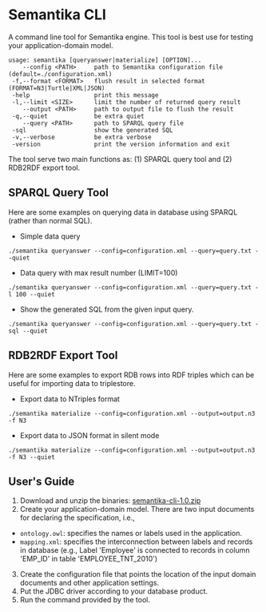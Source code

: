 Semantika CLI
=============

A command line tool for Semantika engine. This tool is best use for testing your application-domain model.

```
usage: semantika [queryanswer|materialize] [OPTION]...
    --config <PATH>     path to Semantika configuration file (default=./configuration.xml)
 -f,--format <FORMAT>   flush result in selected format (FORMAT=N3|Turtle|XML|JSON)
 -help                  print this message
 -l,--limit <SIZE>      limit the number of returned query result
    --output <PATH>     path to output file to flush the result
 -q,--quiet             be extra quiet
    --query <PATH>      path to SPARQL query file
 -sql                   show the generated SQL
 -v,--verbose           be extra verbose
 -version               print the version information and exit
```

The tool serve two main functions as: (1) SPARQL query tool and (2) RDB2RDF export tool.

SPARQL Query Tool
-----------------

Here are some examples on querying data in database using SPARQL (rather than normal SQL).

* Simple data query

```
./semantika queryanswer --config=configuration.xml --query=query.txt --quiet
```

* Data query with max result number (LIMIT=100)

```
./semantika queryanswer --config=configuration.xml --query=query.txt -l 100 --quiet
```

* Show the generated SQL from the given input query.

```
./semantika queryanswer --config=configuration.xml --query=query.txt -sql --quiet
```

RDB2RDF Export Tool
-------------------

Here are some examples to export RDB rows into RDF triples which can be useful for importing data to triplestore.

* Export data to NTriples format

```
./semantika materialize --config=configuration.xml --output=output.n3 -f N3
```

* Export data to JSON format in silent mode

```
./semantika materialize --config=configuration.xml --output=output.n3 -f N3 --quiet
```

User's Guide
------------

1. Download and unzip the binaries: [semantika-cli-1.0.zip](https://github.com/obidea/semantika-cli/releases/tag/1.0)
2. Create your application-domain model. There are two input documents for declaring the specification, i.e.,
  * `ontology.owl`: specifies the names or labels used in the application.
  * `mapping.xml`: specifies the interconnection between labels and records in database (e.g., Label 'Employee' is connected to records in column 'EMP_ID' in table 'EMPLOYEE_TNT_2010')
3. Create the configuration file that points the location of the input domain documents and other application settings.
4. Put the JDBC driver according to your database product.
5. Run the command provided by the tool.
